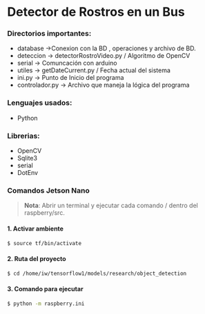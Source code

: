# Detector de Rostros en un Bus

### Directorios importantes:
* database ->Conexion con la BD , operaciones y archivo de BD.
* deteccion -> detectorRostroVideo.py / Algoritmo de OpenCV
* serial -> Comuncación con arduino
* utiles -> getDateCurrent.py / Fecha actual del sistema
* ini.py -> Punto de Inicio del programa
* controlador.py -> Archivo que maneja la lógica del programa
### Lenguajes usados:

* Python 

### Librerias:
* OpenCV
* Sqlite3
* serial
* DotEnv

### Comandos Jetson Nano
> **Nota**: Abrir un terminal y ejecutar cada comando / dentro del raspberry/src.
#### 1. Activar ambiente
```bash
$ source tf/bin/activate
```
#### 2. Ruta del proyecto
```bash
$ cd /home/iw/tensorflow1/models/research/object_detection
```
#### 3. Comando para ejecutar
```bash
$ python -m raspberry.ini      
```

